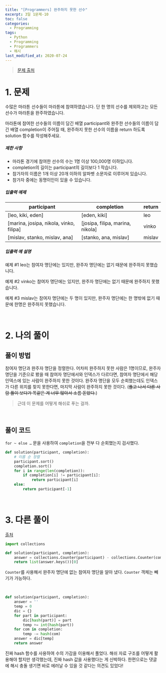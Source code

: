 ```yaml
---
title: "[Programmers] 완주하지 못한 선수"
excerpt: 3일 1문제-10
toc: false
categories:
  - Programming
tags:
  - Python
  - Programming
  - Programmers
  - 해시
last_modified_at: 2020-07-24
---
```






> [문제 출처](https://programmers.co.kr/learn/courses/30/lessons/42576)



# 1. 문제



수많은 마라톤 선수들이 마라톤에 참여하였습니다. 단 한 명의 선수를 제외하고는 모든 선수가 마라톤을 완주하였습니다.

마라톤에 참여한 선수들의 이름이 담긴 배열 participant와 완주한 선수들의 이름이 담긴 배열 completion이 주어질 때, 완주하지 못한 선수의 이름을 return 하도록 solution 함수를 작성해주세요.



##### 제한 사항

- 마라톤 경기에 참여한 선수의 수는 1명 이상 100,000명 이하입니다.
- completion의 길이는 participant의 길이보다 1 작습니다.
- 참가자의 이름은 1개 이상 20개 이하의 알파벳 소문자로 이루어져 있습니다.
- 참가자 중에는 동명이인이 있을 수 있습니다.



##### 입출력 예제

| participant                             | completion                       | return |
| --------------------------------------- | -------------------------------- | ------ |
| [leo, kiki, eden]                       | [eden, kiki]                     | leo    |
| [marina, josipa, nikola, vinko, filipa] | [josipa, filipa, marina, nikola] | vinko  |
| [mislav, stanko, mislav, ana]           | [stanko, ana, mislav]            | mislav |



##### 입출력 예 설명

예제 #1
leo는 참여자 명단에는 있지만, 완주자 명단에는 없기 때문에 완주하지 못했습니다.

예제 #2
vinko는 참여자 명단에는 있지만, 완주자 명단에는 없기 때문에 완주하지 못했습니다.

예제 #3
mislav는 참여자 명단에는 두 명이 있지만, 완주자 명단에는 한 명밖에 없기 때문에 한명은 완주하지 못했습니다.

<br>

# 2. 나의 풀이 



## 풀이 방법



 참여자 명단과 완주자 명단을 정렬한다. 어차피 완주하지 못한 사람은 1명이므로, 완주자 명단을 기준으로 봤을 때 참여자 명단에서와 인덱스가 다르다면, 참여자 명단에서 해당 인덱스에 있는 사람이 완주하지 못한 것이다. 완주자 명단을 모두 순회했는데도 인덱스가 다른 위치를 찾지 못한다면, 마지막 사람이 완주하지 못한 것이다. (~~풀고 나서 다른 사람 풀이 보다가 똑같은 게 너무 많아서 소름 돋았다.~~)

>  근데 이 문제를 어떻게 해쉬로 푸는 걸까.

<br>



## 풀이 코드



 `for ~ else …` 문을 사용하여 `completion`을 전부 다 순회했는지 검사했다.

```python
def solution(participant, completion):
    # 이름 순 정렬
    participant.sort()
    completion.sort()    
    for i in range(len(completion)):
        if completion[i] != participant[i]:
            return participant[i]
    else:
        return participant[-1]
```



<br>

# 3. 다른 풀이



[출처](https://programmers.co.kr/learn/courses/30/lessons/42576/solution_groups?language=python3)



```python
import collections

def solution(participant, completion):
    answer = collections.Counter(participant) - collections.Counter(completion)
    return list(answer.keys())[0]
```

 `Counter`를 사용해서 완주자 명단에 없는 참여자 명단을 알아 냈다. `Counter` 객체는 빼기가 가능하다.

<br>

```python
def solution(participant, completion):
    answer = ''
    temp = 0
    dic = {}
    for part in participant:
        dic[hash(part)] = part
        temp += int(hash(part))
    for com in completion:
        temp -= hash(com)
    answer = dic[temp]
    return answer
```



 진짜 hash 함수를 사용하여 수의 가감을 이용해서 풀었다. 해쉬 자료 구조를 어떻게 활용해야 할지만 생각했는데, 진짜 hash 값을 사용했다는 게 신박하다. 한편으로는 댓글에 해시 충돌 생기면 바로 에러날 수 있을 것 같다는 의견도 있었다!

